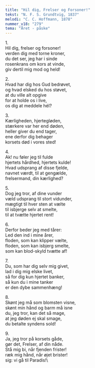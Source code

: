 ```yaml
---
title: "Hil dig, Frelser og Forsoner!"
tekst: "N. F. S. Grundtvig, 1837"
melodi: "C. C. Hoffmann, 1878"
nummer_v18: "279"
tema: "Året - påske"
---
```

1\.\
Hil dig, frelser og forsoner!\
verden dig med torne kroner,\
du det ser, jeg har i sinde\
rosenkrans om kors at vinde,\
giv dertil mig mod og held!

2\.\
Hvad har dig hos Gud bedrøvet,\
og hvad elsked du hos støvet,\
at du ville alt opgive\
for at holde os i live,\
os dig at meddele hél?

3\.\
Kærligheden, hjertegløden,\
stærkere var her end døden,\
heller giver du end tager,\
ene derfor dig behager\
korsets død i vores sted!

4\.\
Ak! nu føler jeg til fulde\
hjertets hårdhed, hjertets kulde!\
Hvad udsprang af disse fjelde,\
navnet værdt, til at gengælde,\
frelsermand, din kærlighed?

5\.\
Dog jeg tror, af dine vunder\
væld udsprang til stort vidunder,\
mægtigt til hver sten at vælte\
til isbjerge selv at smelte,\
til at tvætte hjertet rent!

6\.\
Derfor beder jeg med tårer:\
Led den ind i mine årer,\
floden, som kan klipper vælte,\
floden, som kan isbjerg smelte,\
som kan blod-skyld tvætte af!

7\.\
Du, som har dig selv mig givet,\
lad i dig mig elske livet,\
så for dig kun hjertet banker,\
så kun du i mine tanker\
er den dybe sammenhæng!

8\.\
Skønt jeg må som blomsten visne,\
skønt min hånd og barm må isne\
du, jeg tror, kan det så mage,\
at jeg døden ej skal smage,\
du betalte syndens sold!

9\.\
Ja, jeg tror på korsets gåde,\
gør det, Frelser, af din nåde.\
Stå mig bi, når fjenden frister!\
ræk mig hånd, når øjet brister!\
sig: vi gå til Paradis!\
